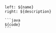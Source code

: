`````columns {left: {align: "right", width: 150}, border: true}
left: ${name}
right: ${description}

```java
${code}
```

`````